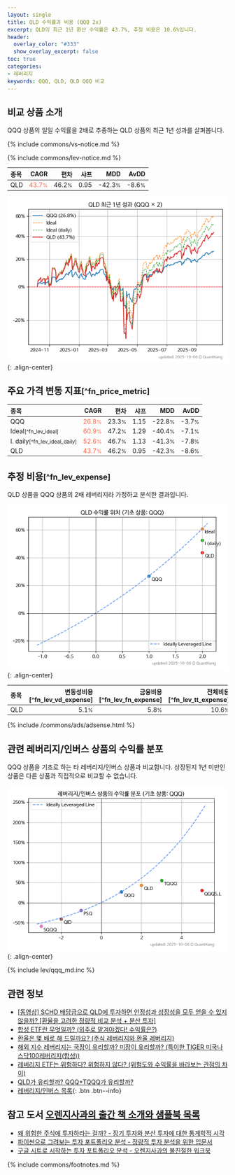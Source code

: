 ```yaml
---
layout: single
title: QLD 수익률과 비용 (QQQ 2x)
excerpt: QLD의 최근 1년 환산 수익률은 43.7%, 추정 비용은 10.6%입니다.
header:
  overlay_color: "#333"
  show_overlay_excerpt: false
toc: true
categories:
- 레버리지
keywords: QQQ, QLD, QLD QQQ 비교
---
```


## 비교 상품 소개


QQQ 상품의 일일 수익률을 2배로 추종하는 QLD 상품의 최근 1년 성과를 살펴봅니다.





{% include commons/vs-notice.md %}

{% include commons/lev-notice.md %}

| **종목** | **CAGR** | **편차** | **샤프** | **MDD** | **AvDD** |
| :------------ | ------: | -----------: | -------: | ------: | -------: |
| QLD | <span style="color: tomato">43.7<small>%</small></span> | 46.2<small>%</small> | 0.95 | -42.3<small>%</small> | -8.6<small>%</small> |

<!-- more -->


![QLD](/lev/images/qld.png){: .align-center}


## 주요 가격 변동 지표<small>[^fn_price_metric]</small>


| **종목** | **CAGR** | **편차** | **샤프** | **MDD** | **AvDD** |
| :------------ | ------: | -----------: | -------: | ------: | -------: |
| QQQ | <span style="color: tomato">26.8<small>%</small></span> | 23.3<small>%</small> | 1.15 | -22.8<small>%</small> | -3.7<small>%</small> |
| Ideal<small>[^fn_lev_ideal]</small> | <span style="color: tomato">60.9<small>%</small></span> | 47.2<small>%</small> | 1.29 | -40.4<small>%</small> | -7.1<small>%</small> |
| I. daily<small>[^fn_lev_ideal_daily]</small> | <span style="color: tomato">52.6<small>%</small></span> | 46.7<small>%</small> | 1.13 | -41.3<small>%</small> | -7.8<small>%</small> |
| QLD | <span style="color: tomato">43.7<small>%</small></span> | 46.2<small>%</small> | 0.95 | -42.3<small>%</small> | -8.6<small>%</small> |


## 추정 비용<small>[^fn_lev_expense]</small><a id="expense"></a>

QLD 상품을 QQQ 상품의 2배 레버리지라 가정하고 분석한 결과입니다.

![QLD](/lev/images/qld_ideal.png){: .align-center}

| **종목** | **변동성비용**[^fn_lev_vd_expense] | **금융비용**[^fn_lev_fn_expense] | **전체비용**[^fn_lev_tt_expense] |
| :------------ | ------: | -----------: | -------: |
| QLD | 5.1<small>%</small> | 5.8<small>%</small> | 10.6<small>%</small> |

{% include /commons/ads/adsense.html %}



## 관련 레버리지/인버스 상품의 수익률 분포

QQQ 상품을 기초로 하는 타 레버리지/인버스 상품과 비교합니다. 상장된지 1년 미만인 상품은 다른 상품과 직접적으로 비교할 수 없습니다.

![QQQ](/lev/images/qqq_ideal.png){: .align-center}

{% include lev/qqq_md.inc %}


## 관련 정보

- [[동영상] SCHD 배당금으로 QLD에 투자하면 안정성과 성장성을 모두 얻을 수 있지 않을까? [환율을 고려한 정량적 비교 분석 + 분산 투자]](https://youtu.be/mYONG3edRaw)
- [합성 ETF란 무엇일까? (외주로 맡겨야겠다! 수익률은?)](https://kongdori.tistory.com/255)
- [환율은 몇 배로 해 드릴까요? (주식 레버리지와 환율 레버리지)](https://kongdori.tistory.com/201)
- [해외 지수 레버리지는 국장이 유리할까? 미장이 유리할까? (특이한 TIGER 미국나스닥100레버리지(합성))](https://kongdori.tistory.com/195)
- [레버리지 ETF는 위험하다? 위험하지 않다? (위험도와 수익률을 바라보는 관점의 차이)](https://kongdori.tistory.com/182)
- [QLD가 유리할까? QQQ+TQQQ가 유리할까?](https://kongdori.tistory.com/148)
- [레버리지/인버스 목록](/lev/){: .btn .btn--info}


## 참고 도서 [오렌지사과의 출간 책 소개와 샘플북 목록](https://kongdori.tistory.com/691)

- [왜 위험한 주식에 투자하라는 걸까? - 장기 투자와 분산 투자에 대한 통계학적 시각](https://kongdori.tistory.com/421)
- [파이썬으로 그려보는 투자 포트폴리오 분석  - 정량적 투자 분석을 위한 입문서](https://kongdori.tistory.com/643)
- [구글 시트로 시작하는 투자 포트폴리오 분석 - 오렌지사과의 불친절한 워크북](https://kongdori.tistory.com/449)

{% include commons/footnotes.md %}